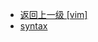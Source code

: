- [返回上一级 [vim]](page/服务部署/Nginx/模板/nginx-1.24.0/contrib/vim/)
- [syntax](page/服务部署/Nginx/模板/nginx-1.24.0/contrib/vim/syntax/)

